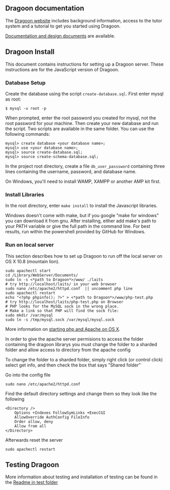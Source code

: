 ## Dragoon documentation ##

The [Dragoon website](http://dragoon.asu.edu) includes
background information, access to the tutor system and a
tutorial to get you started using Dragoon.

[Documentation and design documents](documentation/README.md) are
available.

## Dragoon Install ##

This document contains instructions for setting up a Dragoon server.
These instructions are for the JavaScript version of Dragoon.

### Database Setup ###

Create the database using the script `create-database.sql`.  First enter mysql as root:

    $ mysql -u root -p
When prompted, enter the root password you created for mysql, not the root password for your machine.  Then create your new database and run the script. Two scripts are available in the same folder.  You can use the following commands:

    mysql> create database <your database name>;
    mysql> use <your database name>;
    mysql> source create-database.sql;
	mysql> source create-schema-database.sql;

In the project root directory, create a file `db_user_passsword`
containing three lines containing the username, password, and 
database name.

On Windows, you'll need to install WAMP, XAMPP or another AMP kit first.

### Install Libraries ###

In the root directory, enter `make install` to install the Javascript
libraries.

Windows doesn't come with make, but if you google "make for windows" you can download it from gnu.  After installing, either add make's path to your PATH variable or give the full path in the command line.  For best results, run within the powershell provided by GitHub for Windows.

### Run on local server ###

This section describes how to set up Dragoon to run off the 
local server on OS X 10.8 (mountain lion).

    sudo apachectl start
    cd /Library/WebServer/Documents/
    sudo ln -s <*path to Dragoon*>/www/ ./laits 
    # try http://localhost/laits/ in your web browser
    sudo nano /etc/apache2/httpd.conf  || uncomment php line
    sudo apachectl restart
    echo "<?php phpinfo(); ?>" > <*path to Dragoon*>/www/php-test.php 
    # try http://localhost/laits/php-test.php on Browser
	# PHP looks for the MySQL sock in the wrong place.
	# Make a link so that PHP will find the sock file:
	sudo mkdir /var/mysql
	sudo ln -s /tmp/mysql.sock /var/mysql/mysql.sock

More information on [starting php and Apache on OS X](http://akrabat.com/computing/setting-up-php-mysql-on-os-x-10-8-mountain-lion).

In order to give the apache server permisions to access the folder containing the dragoon librarys you must change the folder to a sharded folder and allow access to directory from the apache config

To change the folder to a sharded folder, simply right click (or control click) select get info, and then check the box that says "Shared folder"

Go into the config file

    sudo nano /etc/apache2/httpd.conf
    
Find the default directory settings and change them so they look like the following

    <Directory />
        Options +Indexes FollowSymLinks +ExecCGI
        AllowOverride AuthConfig FileInfo
        Order allow, deny
        Allow from all
    </Directory>
    
Afterwards reset the server

    sudo apachectl restart

## Testing Dragoon ##

More information about testing and installation of testing can be found in the [Readme in test folder](tests/README.md)
